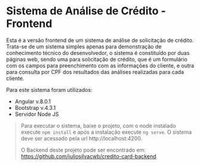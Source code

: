 # Sistema de Análise de Crédito - Frontend

Esta é a versão frontend de um sistema de análise de solicitação de crédito. Trata-se de um sistema simples apenas para demonstração de conhecimento técnico do desenvolvedor, o sistema é constituído por duas páginas web, sendo uma para solicitação de crédito, que é um formulário com os campos para preenchimento com as informações do cliente, e outra para consulta por CPF dos resultados das análises realizadas para cada cliente.

Para este sistema foram utilizados: 
- Angular v.8.0.1
- Bootstrap v.4.3.1
- Servidor Node JS

> Para executar o sistema, baixe o projeto, com o node instalado execute ```npm install``` e após a instalação execute ```ng serve```. O sistema deve ser acessado pela url http://localhost:4200.
>
> O Backend deste projeto pode ser encontrado em: https://github.com/juliosilvacwb/credito-card-backend
